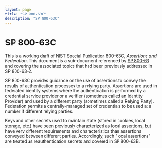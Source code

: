 ```yaml
---
layout: page
title: "SP 800-63C"
description: "SP 800-63C"
---
```


# SP 800-63C

This is a working draft of NIST Special Publication 800-63C, *Assertions and Federation*. This document is a sub-document referenced by [SP 800-63](../sp800-63-3/) and covering the associated topics that had been previously addressed in SP 800-63-2.

SP 800-63C provides guidance on the use of assertions to convey the results of authentication processes to a relying party. Assertions are used in federated identity systems where the authentication is performed by a credential service provider or a verifier (sometimes called an Identity Provider) and used by a different party (sometimes called a Relying Party). Federation permits a centrally-managed set of credentials to be used at a number if different relying parties.

Keys and other secrets used to maintain state (stored in cookies, local storage, etc.) have been previously characterized as local assertions, but have very different requirements and characteristics than assertions conveyed between different parties. Accordingly, such "local assertions" are treated as reauthentication secrets and covered in SP 800-63B.
